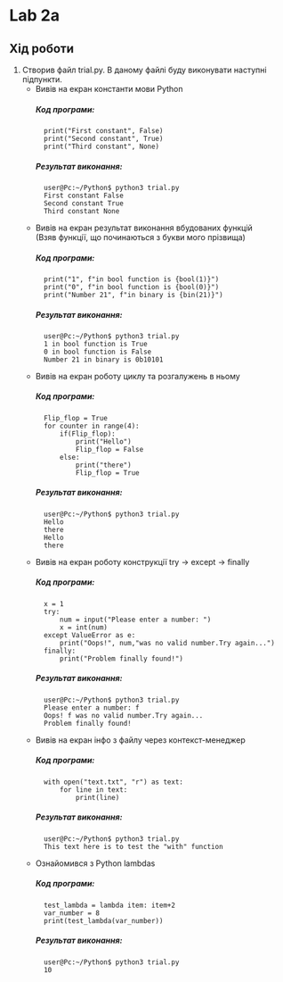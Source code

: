 # Lab 2a
## Хід роботи
1. Створив файл trial.py. В даному файлі буду виконувати наступні підпункти. <br/>
    * Вивів на екран константи мови Python
        ##### Код програми:
            print("First constant", False)
            print("Second constant", True)
            print("Third constant", None)
        ##### Результат виконання:
            user@Pc:~/Python$ python3 trial.py
            First constant False
            Second constant True
            Third constant None
    * Вивів на екран результат виконання вбудованих функцій <br/> (Взяв функції, що починаються з букви мого прізвища)
        ##### Код програми:
            print("1", f"in bool function is {bool(1)}")
            print("0", f"in bool function is {bool(0)}")
            print("Number 21", f"in binary is {bin(21)}")
        ##### Результат виконання:
            user@Pc:~/Python$ python3 trial.py 
            1 in bool function is True
            0 in bool function is False
            Number 21 in binary is 0b10101
    * Вивів на екран роботу циклу та розгалужень в ньому
        ##### Код програми:
            Flip_flop = True
            for counter in range(4):
                if(Flip_flop):
                    print("Hello")
                    Flip_flop = False
                else:
                    print("there")
                    Flip_flop = True
        ##### Результат виконання:
            user@Pc:~/Python$ python3 trial.py 
            Hello
            there
            Hello
            there
    * Вивів на екран роботу конструкції try -> except -> finally
        ##### Код програми:
            x = 1
            try:
                num = input("Please enter a number: ")
                x = int(num)
            except ValueError as e:
                print("Oops!", num,"was no valid number.Try again...")
            finally:
                print("Problem finally found!")
        ##### Результат виконання:
            user@Pc:~/Python$ python3 trial.py 
            Please enter a number: f
            Oops! f was no valid number.Try again...
            Problem finally found!
    * Вивів на екран інфо з файлу через контекст-менеджер
        ##### Код програми:
            with open("text.txt", "r") as text:
                for line in text:
                    print(line)
        ##### Результат виконання:
            user@Pc:~/Python$ python3 trial.py 
            This text here is to test the "with" function
    * Ознайомився з Python lambdas
        ##### Код програми:
            test_lambda = lambda item: item+2
            var_number = 8
            print(test_lambda(var_number))
        ##### Результат виконання:
            user@Pc:~/Python$ python3 trial.py 
            10



